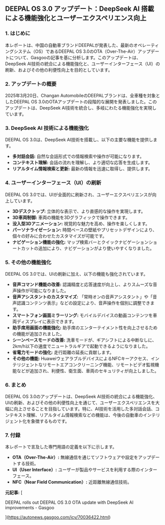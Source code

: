 ## DEEPAL OS 3.0 アップデート：DeepSeek AI 搭載による機能強化とユーザーエクスペリエンス向上

### 1. はじめに

本レポートは、中国の自動車ブランドDEEPALが発表した、最新のオペレーティングシステム（OS）であるDEEPAL OS 3.0のOTA（Over-The-Air）アップデートについて、Gasgooの記事を基に分析します。このアップデートは、DeepSeek AI技術の統合による機能強化と、ユーザーインターフェース（UI）の刷新、およびその他の利便性向上を目的としています。

### 2. アップデートの概要

2025年3月20日、Changan AutomobileのDEEPALブランドは、全車種を対象としたDEEPAL OS 3.0のOTAアップデートの段階的な展開を発表しました。このアップデートは、DeepSeek AI技術を統合し、多岐にわたる機能強化を実現しています。

### 3. DeepSeek AI 技術による機能強化

DEEPAL OS 3.0は、DeepSeek AI技術を搭載し、以下の主要な機能を提供します。

* **多対話会話:** 自然な会話形式での情報検索や操作が可能になります。
* **コンテキスト理解:** 会話の流れを理解し、より適切な応答を生成します。
* **リアルタイム情報検索と更新:** 最新の情報を迅速に取得し、提供します。

### 4. ユーザーインターフェース（UI）の刷新

DEEPAL OS 3.0では、UIが全面的に刷新され、ユーザーエクスペリエンスが向上しています。

* **3Dデスクトップ:** 立体的な表示で、より直感的な操作を実現します。
* **3D車両制御:** 車両の機能を3Dグラフィックで操作できます。
* **没入型3Dアニメーション:** 視覚的な魅力を高め、操作を楽しくします。
* **パーソナライゼーション:** 時間ベースの壁紙やプリセットデザインにより、個々の好みに合わせたカスタマイズが可能です。
* **ナビゲーション機能の強化:** マップ検索バーとクイックナビゲーションショートカットの追加により、ナビゲーションがより使いやすくなりました。

### 5. その他の機能強化

DEEPAL OS 3.0では、UIの刷新に加え、以下の機能も強化されています。

* **音声コマンド機能の改善:** 認識精度と応答速度が向上し、よりスムーズな音声操作が可能になりました。
* **音声アシスタントのカスタマイズ:** 「常時オンの音声アシスタント」や「音声認識コンテンツ表示」などの設定により、音声操作を個別に調整できます。
* **スマートフォン画面ミラーリング:** モバイルデバイスの動画コンテンツを車両ディスプレイに表示できます。
* **助手席用画面の機能強化:** 助手席のエンターテイメント性を向上させるための機能が追加されました。
* **シーンベースモードの改善:** 洗車モードが、ギアシフトによる中断なしに、2km/h以下の速度でニュートラルギアで起動できるようになりました。
* **省電力モードの強化:** 走行距離の延長に貢献します。
* **その他の機能:** HuaweiウェアラブルデバイスによるNFCキーアクセス、インテリジェントなリモートエアコンクリーニング機能、リモートビデオ監視機能などが追加され、利便性、衛生面、車両のセキュリティが向上しました。

### 6. まとめ

DEEPAL OS 3.0のアップデートは、DeepSeek AI技術の統合による機能強化、UIの刷新、およびその他の利便性向上を通じて、ユーザーエクスペリエンスを大幅に向上させることを目指しています。特に、AI技術を活用した多対話会話、コンテキスト理解、リアルタイム情報検索などの機能は、今後の自動車のインテリジェント化を象徴するものです。

### 7. 付録

本レポートで言及した専門用語の定義を以下に示します。

* **OTA（Over-The-Air）:** 無線通信を通じてソフトウェアや設定をアップデートする技術。
* **UI（User Interface）:** ユーザーが製品やサービスを利用する際のインターフェース。
* **NFC（Near Field Communication）:** 近距離無線通信技術。


**元記事:** [
 DEEPAL rolls out DEEPAL OS 3.0 OTA update with DeepSeek AI improvements - Gasgoo
](https://autonews.gasgoo.com/icv/70036422.html)